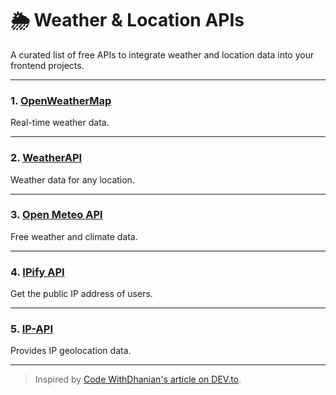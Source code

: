# 🌦️ Weather & Location APIs

A curated list of free APIs to integrate weather and location data into your frontend projects.

---

### 1. [OpenWeatherMap](https://openweathermap.org/)

Real-time weather data.

---

### 2. [WeatherAPI](https://www.weatherapi.com/)

Weather data for any location.

---

### 3. [Open Meteo API](https://open-meteo.com/)

Free weather and climate data.

---

### 4. [IPify API](https://www.ipify.org/)

Get the public IP address of users.

---

### 5. [IP-API](https://ip-api.com/)

Provides IP geolocation data.

---

> Inspired by [Code WithDhanian's article on DEV.to](https://dev.to/code_2/free-apis-for-frontend-development-1o55).
